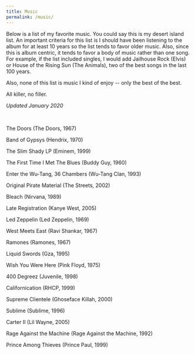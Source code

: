 ```yaml
---
title: Music
permalink: /music/
---
```


Below is a list of my favorite music. You could say this is my desert island list. An important criteria for this list is I should have been listening to the album for at least 10 years so the list tends to favor older music. Also, since this is album centric, it tends to favor a body of music rather than one song. For example, if the list included singles, I would add Jailhouse Rock (Elvis) or House of the Rising Sun (The Animals), two of the best songs in the last 100 years.

Also, none of this list is music I kind of enjoy -- only the best of the best. 

All killer, no filler. 

<i> Updated January 2020 </i>
<p>&nbsp;</p>



The Doors (The Doors, 1967)

Band of Gypsys (Hendrix, 1970)

The Slim Shady LP (Eminem, 1999)

The First Time I Met The Blues (Buddy Guy, 1960)

Enter the Wu-Tang, 36 Chambers (Wu-Tang Clan, 1993)

Original Pirate Material (The Streets, 2002)

Bleach (Nirvana, 1989)

Late Registration (Kanye West, 2005)

Led Zeppelin (Led Zeppelin, 1969)

West Meets East (Ravi Shankar, 1967)

Ramones (Ramones, 1967)

Liquid Swords (Gza, 1995)

Wish You Were Here (Pink Floyd, 1975)

400 Degreez (Juvenile, 1998)

Californication (RHCP, 1999)

Supreme Clientele (Ghoseface Killah, 2000)

Sublime (Sublime, 1996)

Carter II (Lil Wayne, 2005)

Rage Against the Machine (Rage Against the Machine, 1992)

Prince Among Thieves (Prince Paul, 1999)


